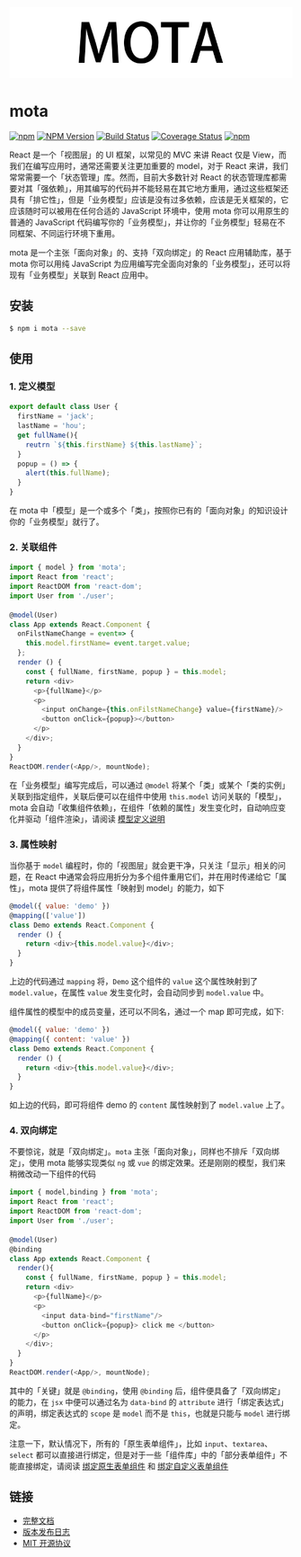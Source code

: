 ![logo](./docs/logo.png)

# mota

[![npm](https://img.shields.io/npm/l/mota.svg)](LICENSE.md)
[![NPM Version](https://img.shields.io/npm/v/mota.svg)](https://www.npmjs.com/package/mota)
[![Build Status](https://www.travis-ci.org/Houfeng/mota.svg?branch=master)](https://www.travis-ci.org/Houfeng/mota)
[![Coverage Status](https://coveralls.io/repos/github/Houfeng/mota/badge.svg?branch=dev)](https://coveralls.io/github/Houfeng/mota?branch=dev)
[![npm](https://img.shields.io/npm/dt/mota.svg)](https://www.npmjs.com/package/mota)

React 是一个「视图层」的 UI 框架，以常见的 MVC 来讲 React 仅是 View，而我们在编写应用时，通常还需要关注更加重要的 model，对于 React 来讲，我们常常需要一个「状态管理」库。然而，目前大多数针对 React 的状态管理库都需要对其「强依赖」，用其编写的代码并不能轻易在其它地方重用，通过这些框架还具有「排它性」，但是「业务模型」应该是没有过多依赖，应该是无关框架的，它应该随时可以被用在任何合适的 JavaScript 环境中，使用 mota 你可以用原生的普通的 JavaScript 代码编写你的「业务模型」，并让你的「业务模型」轻易在不同框架、不同运行环境下重用。

mota 是一个主张「面向对象」的、支持「双向绑定」的 React 应用辅助库，基于 mota 你可以用纯 JavaScript 为应用编写完全面向对象的「业务模型」，还可以将现有「业务模型」关联到 React 应用中。

## 安装

```sh
$ npm i mota --save
```

## 使用

### 1. 定义模型

```js
export default class User {
  firstName = 'jack';
  lastName = 'hou';
  get fullName(){
    reutrn `${this.firstName} ${this.lastName}`;
  }
  popup = () => {
    alert(this.fullName);
  }
}
```

在 mota 中「模型」是一个或多个「类」，按照你已有的「面向对象」的知识设计你的「业务模型」就行了。


### 2. 关联组件
```js
import { model } from 'mota';
import React from 'react';
import ReactDOM from 'react-dom';
import User from './user';

@model(User)
class App extends React.Component {
  onFilstNameChange = event=> {
    this.model.firstName= event.target.value;
  };
  render () {
    const { fullName, firstName, popup } = this.model;
    return <div>
      <p>{fullName}</p>
      <p>
        <input onChange={this.onFilstNameChange} value={firstName}/>
        <button onClick={popup}></button>
      </p>
    </div>;
  }
}
ReactDOM.render(<App/>, mountNode);
```

在「业务模型」编写完成后，可以通过 `@model` 将某个「类」或某个「类的实例」关联到指定组件，关联后便可以在组件中使用 `this.model` 访问关联的「模型」，mota 会自动「收集组件依赖」，在组件「依赖的属性」发生变化时，自动响应变化并驱动「组件渲染」，请阅读 [模型定义说明](./markdowns/model.md)


### 3. 属性映射
当你基于 `model` 编程时，你的「视图层」就会更干净，只关注「显示」相关的问题，在 React 中通常会将应用折分为多个组件重用它们，并在用时传递给它「属性」，mota 提供了将组件属性「映射到 model」的能力，如下

```js
@model({ value: 'demo' })
@mapping(['value'])
class Demo extends React.Component {
  render () {
    return <div>{this.model.value}</div>;
  }
}
```

上边的代码通过 `mapping` 将，`Demo` 这个组件的 `value` 这个属性映射到了 `model.value`，在属性 `value` 发生变化时，会自动同步到 `model.value` 中。

组件属性的模型中的成员变量，还可以不同名，通过一个 map 即可完成，如下:

```js
@model({ value: 'demo' })
@mapping({ content: 'value' })
class Demo extends React.Component {
  render () {
    return <div>{this.model.value}</div>;
  }
}
```

如上边的代码，即可将组件 demo 的 `content` 属性映射到了 `model.value` 上了。

### 4. 双向绑定

不要惊诧，就是「双向绑定」。`mota` 主张「面向对象」，同样也不排斥「双向绑定」，使用 mota 能够实现类似 `ng` 或 `vue` 的绑定效果。还是刚刚的模型，我们来稍微改动一下组件的代码

```js
import { model,binding } from 'mota';
import React from 'react';
import ReactDOM from 'react-dom';
import User from './user';

@model(User)
@binding
class App extends React.Component {
  render(){
    const { fullName, firstName, popup } = this.model;
    return <div>
      <p>{fullName}</p>
      <p>
        <input data-bind="firstName"/>
        <button onClick={popup}> click me </button>
      </p>
    </div>;
  }
}
ReactDOM.render(<App/>, mountNode);
```

其中的「关键」就是 `@binding`，使用 `@binding` 后，组件便具备了「双向绑定」的能力，在 `jsx` 中便可以通过名为 `data-bind` 的 `attribute` 进行「绑定表达式」的声明，绑定表达式的 `scope` 是 `model` 而不是 `this`，也就是只能与 `model` 进行绑定。

注意一下，默认情况下，所有的「原生表单组件」，比如 `input`、`textarea`、`select` 都可以直接进行绑定，但是对于一些「组件库」中的「部分表单组件」不能直接绑定，请阅读 [绑定原生表单组件](./markdowns/binding-builtin.md) 和 [绑定自定义表单组件](./markdowns/binding-custom.md)


## 链接
- [完整文档](http://houfeng.net/mota/)
- [版本发布日志](https://github.com/Houfeng/mota/releases)
- [MIT 开源协议](https://tldrlegal.com/license/mit-license)
